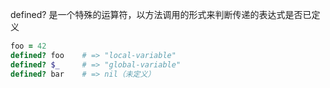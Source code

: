 defined? 是一个特殊的运算符，以方法调用的形式来判断传递的表达式是否已定义
```ruby
foo = 42
defined? foo    # => "local-variable"
defined? $_     # => "global-variable"
defined? bar    # => nil（未定义）
```